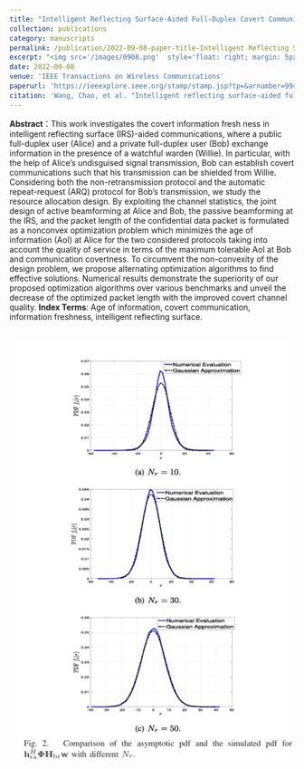 ```yaml
---
title: "Intelligent Reflecting Surface-Aided Full-Duplex Covert Communications:Information Freshness Optimization"
collection: publications
category: manuscripts
permalink: /publication/2022-09-08-paper-title-Intelligent Reflecting Surface-Aided Full-Duplex Covert Communications:Information Freshness Optimization
excerpt: "<img src='/images/0908.png'  style='float: right; margin: 5px;'> "This paper investigates optimizing information freshness in IRS-aided full-duplex covert communications, focusing on minimizing the age of information (AoI) while ensuring communication covertness and satisfying quality-of-service constraints.
date: 2022-09-08
venue: 'IEEE Transactions on Wireless Communications'
paperurl: 'https://ieeexplore.ieee.org/stamp/stamp.jsp?tp=&arnumber=9941254'
citation: 'Wang, Chao, et al. "Intelligent reflecting surface-aided full-duplex covert communications: Information freshness optimization." IEEE Transactions on Wireless Communications 22.5 (2022): 3246-3263.'
---
```



**Abstract**：This work investigates the covert information fresh ness in intelligent reflecting surface (IRS)-aided communications, where a public full-duplex user (Alice) and a private full-duplex user (Bob) exchange information in the presence of a watchful warden (Willie). In particular, with the help of Alice’s undisguised signal transmission, Bob can establish covert communications such that his transmission can be shielded from Willie. Considering both the non-retransmission protocol and the automatic repeat-request (ARQ) protocol for Bob’s transmission, we study the resource allocation design. By exploiting the channel statistics, the joint design of active beamforming at Alice and Bob, the passive beamforming at the IRS, and the packet length of the confidential data packet is formulated as a nonconvex optimization problem which minimizes the age of information (AoI) at Alice for the two considered protocols taking into account the quality of service in terms of the maximum tolerable AoI at Bob and communication covertness. To circumvent the non-convexity of the design problem, we propose alternating optimization algorithms to find effective solutions. Numerical results demonstrate the superiority of our proposed optimization algorithms over various benchmarks and unveil the decrease of the optimized packet length with the improved covert channel quality. 
**Index Terms**: Age of information, covert communication, information freshness, intelligent reflecting surface.



<br/><img src='/images/09081.png' width = "600">

